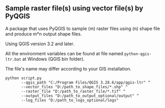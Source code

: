 ## Sample raster file(s) using vector file(s) by PyQGIS 

A package that uses PyQGIS to sample (m) raster files using (n) shape file and produce m\*n output shape files.

Using QGIS version 3.2 and later.

All the environment variables can be found at file named `python-qgis-ltr.bat` at Windows (QGIS bin folder).

The file's name may differ according to your GIS installation.

```
python script.py 
       --qgis_path "C:/Program Files/QGIS 3.28.6/app/qgis-ltr" ^
       --vector_files "D:/path_to_shape_files/*.shp" ^
       --raster_file "D:/path_to_raster_file/*.tif" ^
	   --output_files "D:/path_to_output_optional/output" ^
	   --log_files "D:/path_to_logs_optional/logs"
```